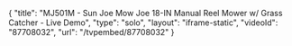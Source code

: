 {
    "title": "MJ501M - Sun Joe Mow Joe 18-IN Manual Reel Mower w\/ Grass Catcher - Live Demo",
    "type": "solo",
    "layout": "iframe-static",
    "videoId": "87708032",
    "url": "\/tvpembed\/87708032"
}